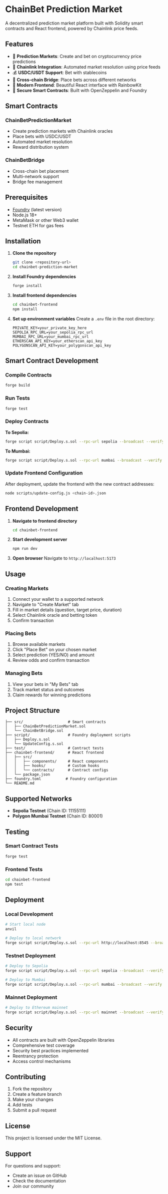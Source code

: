 # ChainBet Prediction Market

A decentralized prediction market platform built with Solidity smart contracts and React frontend, powered by Chainlink price feeds.

## Features

- 🎯 **Prediction Markets**: Create and bet on cryptocurrency price predictions
- 🔗 **Chainlink Integration**: Automated market resolution using price feeds
- 💰 **USDC/USDT Support**: Bet with stablecoins
- 🌉 **Cross-chain Bridge**: Place bets across different networks
- 🎨 **Modern Frontend**: Beautiful React interface with RainbowKit
- 🔐 **Secure Smart Contracts**: Built with OpenZeppelin and Foundry

## Smart Contracts

### ChainBetPredictionMarket
- Create prediction markets with Chainlink oracles
- Place bets with USDC/USDT
- Automated market resolution
- Reward distribution system

### ChainBetBridge
- Cross-chain bet placement
- Multi-network support
- Bridge fee management

## Prerequisites

- [Foundry](https://getfoundry.sh/) (latest version)
- Node.js 18+
- MetaMask or other Web3 wallet
- Testnet ETH for gas fees

## Installation

1. **Clone the repository**
   ```bash
   git clone <repository-url>
   cd chainbet-prediction-market
   ```

2. **Install Foundry dependencies**
   ```bash
   forge install
   ```

3. **Install frontend dependencies**
   ```bash
   cd chainbet-frontend
   npm install
   ```

4. **Set up environment variables**
   Create a `.env` file in the root directory:
   ```env
   PRIVATE_KEY=your_private_key_here
   SEPOLIA_RPC_URL=your_sepolia_rpc_url
   MUMBAI_RPC_URL=your_mumbai_rpc_url
   ETHERSCAN_API_KEY=your_etherscan_api_key
   POLYGONSCAN_API_KEY=your_polygonscan_api_key
   ```

## Smart Contract Development

### Compile Contracts
```bash
forge build
```

### Run Tests
```bash
forge test
```

### Deploy Contracts

**To Sepolia:**
```bash
forge script script/Deploy.s.sol --rpc-url sepolia --broadcast --verify
```

**To Mumbai:**
```bash
forge script script/Deploy.s.sol --rpc-url mumbai --broadcast --verify
```

### Update Frontend Configuration
After deployment, update the frontend with the new contract addresses:
```bash
node scripts/update-config.js <chain-id>.json
```

## Frontend Development

1. **Navigate to frontend directory**
   ```bash
   cd chainbet-frontend
   ```

2. **Start development server**
   ```bash
   npm run dev
   ```

3. **Open browser**
   Navigate to `http://localhost:5173`

## Usage

### Creating Markets
1. Connect your wallet to a supported network
2. Navigate to "Create Market" tab
3. Fill in market details (question, target price, duration)
4. Select Chainlink oracle and betting token
5. Confirm transaction

### Placing Bets
1. Browse available markets
2. Click "Place Bet" on your chosen market
3. Select prediction (YES/NO) and amount
4. Review odds and confirm transaction

### Managing Bets
1. View your bets in "My Bets" tab
2. Track market status and outcomes
3. Claim rewards for winning predictions

## Project Structure

```
├── src/                    # Smart contracts
│   ├── ChainBetPredictionMarket.sol
│   └── ChainBetBridge.sol
├── script/                 # Foundry deployment scripts
│   ├── Deploy.s.sol
│   └── UpdateConfig.s.sol
├── test/                   # Contract tests
├── chainbet-frontend/      # React frontend
│   ├── src/
│   │   ├── components/     # React components
│   │   ├── hooks/          # Custom hooks
│   │   └── contracts/      # Contract configs
│   └── package.json
├── foundry.toml           # Foundry configuration
└── README.md
```

## Supported Networks

- **Sepolia Testnet** (Chain ID: 11155111)
- **Polygon Mumbai Testnet** (Chain ID: 80001)

## Testing

### Smart Contract Tests
```bash
forge test
```

### Frontend Tests
```bash
cd chainbet-frontend
npm test
```

## Deployment

### Local Development
```bash
# Start local node
anvil

# Deploy to local network
forge script script/Deploy.s.sol --rpc-url http://localhost:8545 --broadcast
```

### Testnet Deployment
```bash
# Deploy to Sepolia
forge script script/Deploy.s.sol --rpc-url sepolia --broadcast --verify

# Deploy to Mumbai
forge script script/Deploy.s.sol --rpc-url mumbai --broadcast --verify
```

### Mainnet Deployment
```bash
# Deploy to Ethereum mainnet
forge script script/Deploy.s.sol --rpc-url mainnet --broadcast --verify
```

## Security

- All contracts are built with OpenZeppelin libraries
- Comprehensive test coverage
- Security best practices implemented
- Reentrancy protection
- Access control mechanisms

## Contributing

1. Fork the repository
2. Create a feature branch
3. Make your changes
4. Add tests
5. Submit a pull request

## License

This project is licensed under the MIT License.

## Support

For questions and support:
- Create an issue on GitHub
- Check the documentation
- Join our community
